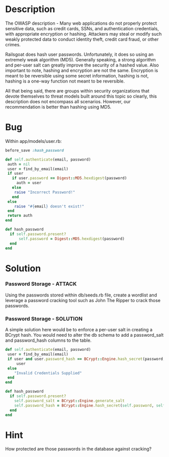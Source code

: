 # Description

The OWASP description - Many web applications do not properly protect sensitive data, such as credit cards, SSNs, and authentication credentials, with appropriate encryption or hashing. Attackers may steal or modify such weakly protected data to conduct identity theft, credit card fraud, or other crimes.

Railsgoat does hash user passwords. Unfortunately, it does so using an extremely weak algorithm (MD5). Generally speaking, a strong algorithm and per-user salt can greatly improve the security of a hashed value. Also important to note, hashing and encryption are not the same. Encryption is meant to be reversible using some secret information, hashing is not, hashing is a one-way function not meant to be reversible.

All that being said, there are groups within security organizations that devote themselves to threat models built around this topic so clearly, this description does not encompass all scenarios. However, our recommendation is better than hashing using MD5.

# Bug

Within app/models/user.rb:

```ruby
before_save :hash_password

def self.authenticate(email, password)
 auth = nil
 user = find_by_email(email)
 if user
   if user.password == Digest::MD5.hexdigest(password)
     auth = user
   else
    raise "Incorrect Password!"
   end
 else
    raise "#{email} doesn't exist!"
 end
 return auth
end

def hash_password
  if self.password.present?
      self.password = Digest::MD5.hexdigest(password)
  end
end
```

# Solution

### Password Storage - ATTACK

Using the passwords stored within db/seeds.rb file, create a wordlist and leverage a password cracking tool such as John The Ripper to crack those passwords.

### Password Storage - SOLUTION

A simple solution here would be to enforce a per-user salt in creating a BCrypt hash. You would need to alter the db schema to add a password_salt and password_hash columns to the table.

```ruby
def self.authenticate(email, password)
 user = find_by_email(email)
 if user and user.password_hash == BCrypt::Engine.hash_secret(password, user.password_salt)
     user
 else
    "Invalid Credentials Supplied"
 end
end

def hash_password
  if self.password.present?
    self.password_salt = BCrypt::Engine.generate_salt
    self.password_hash = BCrypt::Engine.hash_secret(self.password, self.password_salt)
  end
end
```

# Hint

How protected are those passwords in the database against cracking?